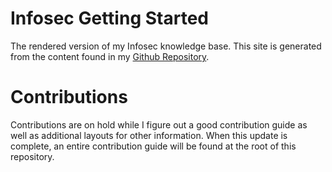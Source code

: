 # Infosec Getting Started
The rendered version of my Infosec knowledge base. This site is generated from the content found in my [Github Repository](https://github.com/gradiuscypher/infosec_getting_started).

# Contributions
Contributions are on hold while I figure out a good contribution guide as well as additional layouts for other information. When this update is complete, an entire contribution guide will be found at the root of this repository.
